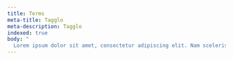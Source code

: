 ```yaml
---
title: Terms
meta-title: Tagglo
meta-description: Tagglo
indexed: true
body: "
  Lorem ipsum dolor sit amet, consectetur adipiscing elit. Nam scelerisque interdum lorem eget convallis. Phasellus porttitor diam at feugiat placerat. Pellentesque ac ligula iaculis, tempus ante non, elementum nisl. Vestibulum ante ipsum primis in faucibus orci luctus et ultrices posuere cubilia curae; Etiam dictum pulvinar nisl nec faucibus. Suspendisse et libero nec tellus eleifend scelerisque. Proin ornare vulputate mi non dignissim. Sed porttitor ac felis sit amet tincidunt. Aliquam malesuada accumsan urna et facilisis. Vivamus bibendum egestas placerat. Sed a magna et elit vehicula sollicitudin. Nulla eu turpis nisl."
---
```

